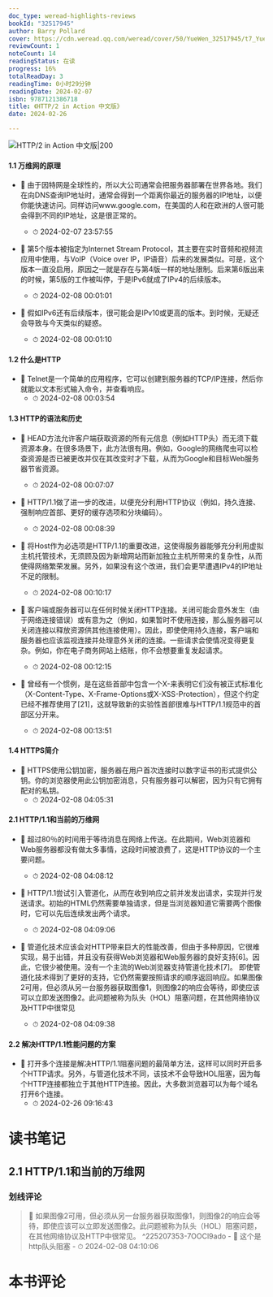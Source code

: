 ```yaml
---
doc_type: weread-highlights-reviews
bookId: "32517945"
author: Barry Pollard
cover: https://cdn.weread.qq.com/weread/cover/50/YueWen_32517945/t7_YueWen_32517945.jpg
reviewCount: 1
noteCount: 14
readingStatus: 在读
progress: 16%
totalReadDay: 3
readingTime: 0小时29分钟
readingDate: 2024-02-07
isbn: 9787121386718
title: 《HTTP/2 in Action 中文版》
date: 2024-02-26

---
```


![ HTTP/2 in Action 中文版|200](https://cdn.weread.qq.com/weread/cover/50/YueWen_32517945/t7_YueWen_32517945.jpg)


#### 1.1 万维网的原理


- 📌 由于因特网是全球性的，所以大公司通常会把服务器部署在世界各地。我们在向DNS查询IP地址时，通常会得到一个距离你最近的服务器的IP地址，以便你能快速访问。同样访问www.google.com，在美国的人和在欧洲的人很可能会得到不同的IP地址，这是很正常的。 
    - ⏱ 2024-02-07 23:57:55 

- 📌 第5个版本被指定为Internet Stream Protocol，其主要在实时音频和视频流应用中使用，与VoIP（Voice over IP，IP语音）后来的发展类似。可是，这个版本一直没启用，原因之一就是存在与第4版一样的地址限制。后来第6版出来的时候，第5版的工作被叫停，于是IPv6就成了IPv4的后续版本。 
    - ⏱ 2024-02-08 00:01:01 

- 📌 假如IPv6还有后续版本，很可能会是IPv10或更高的版本。到时候，无疑还会导致与今天类似的疑惑。 
    - ⏱ 2024-02-08 00:01:10 
#### 1.2 什么是HTTP


- 📌 Telnet是一个简单的应用程序，它可以创建到服务器的TCP/IP连接，然后你就能以文本形式输入命令，并查看响应。 
    - ⏱ 2024-02-08 00:03:54 
#### 1.3 HTTP的语法和历史


- 📌 HEAD方法允许客户端获取资源的所有元信息（例如HTTP头）而无须下载资源本身。在很多场景下，此方法很有用。例如，Google的网络爬虫可以检查资源是否已被更改并仅在其改变时才下载，从而为Google和目标Web服务器节省资源。 
    - ⏱ 2024-02-08 00:07:07 

- 📌 HTTP/1.1做了进一步的改进，以便充分利用HTTP协议（例如，持久连接、强制响应首部、更好的缓存选项和分块编码）。 
    - ⏱ 2024-02-08 00:08:39 

- 📌 将Host作为必选项是HTTP/1.1的重要改进，这使得服务器能够充分利用虚拟主机托管技术，无须顾及因为新增网站而新加独立主机所带来的复杂性，从而使得网络繁荣发展。另外，如果没有这个改进，我们会更早遭遇IPv4的IP地址不足的限制。 
    - ⏱ 2024-02-08 00:10:17 

- 📌 客户端或服务器可以在任何时候关闭HTTP连接。关闭可能会意外发生（由于网络连接错误）或有意为之（例如，如果暂时不使用连接，那么服务器可以关闭连接以释放资源供其他连接使用）。因此，即使使用持久连接，客户端和服务器也应该监视连接并处理意外关闭的连接。一些请求会使情况变得更复杂。例如，你在电子商务网站上结账，你不会想要重复发起请求。 
    - ⏱ 2024-02-08 00:12:15 

- 📌 曾经有一个惯例，是在这些首部中包含一个X-来表明它们没有被正式标准化（X-Content-Type、X-Frame-Options或X-XSS-Protection），但这个约定已经不推荐使用了[21]，这就导致新的实验性首部很难与HTTP/1.1规范中的首部区分开来。 
    - ⏱ 2024-02-08 00:13:51 
#### 1.4 HTTPS简介


- 📌 HTTPS使用公钥加密，服务器在用户首次连接时以数字证书的形式提供公钥。你的浏览器使用此公钥加密消息，只有服务器可以解密，因为只有它拥有配对的私钥。 
    - ⏱ 2024-02-08 04:05:31 
#### 2.1 HTTP/1.1和当前的万维网


- 📌 超过80％的时间用于等待消息在网络上传送。在此期间，Web浏览器和Web服务器都没有做太多事情，这段时间被浪费了，这是HTTP协议的一个主要问题。 
    - ⏱ 2024-02-08 04:08:12 

- 📌 HTTP/1.1尝试引入管道化，从而在收到响应之前并发发出请求，实现并行发送请求。初始的HTML仍然需要单独请求，但是当浏览器知道它需要两个图像时，它可以先后连续发出两个请求。 
    - ⏱ 2024-02-08 04:09:06 

- 📌 管道化技术应该会对HTTP带来巨大的性能改善，但由于多种原因，它很难实现，易于出错，并且没有获得Web浏览器和Web服务器的良好支持[6]。因此，它很少被使用。没有一个主流的Web浏览器支持管道化技术[7]。
即使管道化技术得到了更好的支持，它仍然需要按照请求的顺序返回响应。如果图像2可用，但必须从另一台服务器获取图像1，则图像2的响应会等待，即使应该可以立即发送图像2。此问题被称为队头（HOL）阻塞问题，在其他网络协议及HTTP中很常见 
    - ⏱ 2024-02-08 04:09:38 
#### 2.2 解决HTTP/1.1性能问题的方案


- 📌 打开多个连接是解决HTTP/1.1阻塞问题的最简单方法，这样可以同时开启多个HTTP请求。另外，与管道化技术不同，该技术不会导致HOL阻塞，因为每个HTTP连接都独立于其他HTTP连接。因此，大多数浏览器可以为每个域名打开6个连接。 
    - ⏱ 2024-02-26 09:16:43 

# 读书笔记

## 2.1 HTTP/1.1和当前的万维网

### 划线评论
> 📌 如果图像2可用，但必须从另一台服务器获取图像1，则图像2的响应会等待，即使应该可以立即发送图像2。此问题被称为队头（HOL）阻塞问题，在其他网络协议及HTTP中很常见。  ^225207353-7OOCl9ado
    - 💭 这个是http队头阻塞
    - ⏱ 2024-02-08 04:10:06
   

# 本书评论
